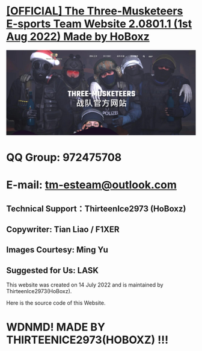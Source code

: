 # [[OFFICIAL] The Three-Musketeers E-sports Team Website 2.0801.1 (1st Aug 2022) Made by HoBoxz](http://)
![image](img/blog/inner_b1.jpg)
# QQ Group: 972475708
# E-mail: tm-esteam@outlook.com

## Technical Support：ThirteenIce2973 (HoBoxz) 
## Copywriter: Tian Liao / F1XER
## Images Courtesy: Ming Yu
## Suggested for Us: LASK

  This website was created on 14 July 2022 and is maintained by ThirteenIce2973(HoBoxz).

  Here is the source code of this Website.

# WDNMD! MADE BY THIRTEENICE2973(HOBOXZ) !!!
